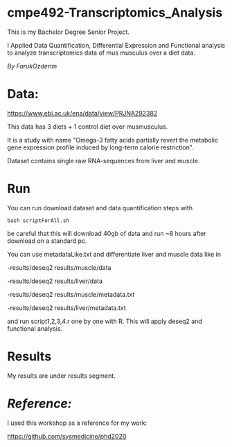 # cmpe492-Transcriptomics_Analysis

This is my Bachelor Degree Senior Project.

I Applied Data Quantification, Differential Expression and Functional analysis to analyze transcriptomics data of mus musculus over a diet data.

_By FarukOzderim_  

# Data:  
https://www.ebi.ac.uk/ena/data/view/PRJNA292382

This data has 3 diets + 1 control diet over musmusculus. 

It is a study with name "Omega-3 fatty acids partially revert the metabolic gene expression profile induced by long-term calorie restriction". 

Dataset contains single raw RNA-sequences from liver and muscle.


# Run
You can run download dataset and data quantification steps with

```shell
bash scriptForAll.sh
```

be careful that this will download 40gb of data and run ~8 hours after download on a standard pc.

You can use metadataLike.txt and differentiate liver and muscle data like in 

-results/deseq2 results/muscle/data

-results/deseq2 results/liver/data

-results/deseq2 results/muscle/metadata.txt

-results/deseq2 results/liver/metadata.txt


and run script1,2,3,4.r one by one with R. This will apply deseq2 and functional analysis.

# Results


My results are under results segment.


# _Reference:_

I used this workshop as a reference for my work:

https://github.com/sysmedicine/phd2020
